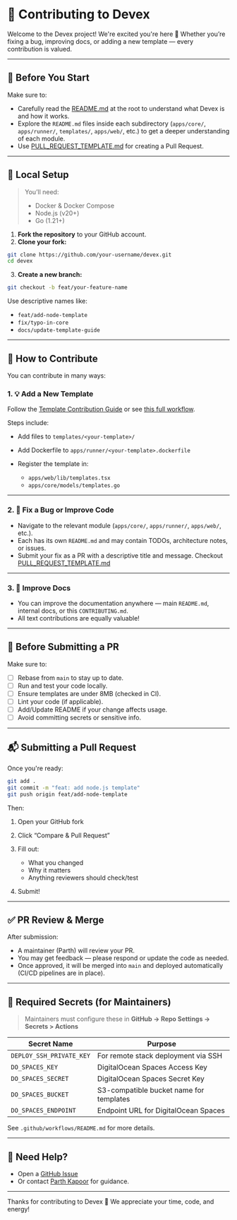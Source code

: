 # 👥 Contributing to Devex

Welcome to the Devex project! We're excited you're here 🎉
Whether you’re fixing a bug, improving docs, or adding a new template — every contribution is valued.

---

## 📖 Before You Start

Make sure to:

- Carefully read the [README.md](../README.md) at the root to understand what Devex is and how it works.
- Explore the `README.md` files inside each subdirectory (`apps/core/`, `apps/runner/`, `templates/`, `apps/web/`, etc.) to get a deeper understanding of each module.
- Use [PULL_REQUEST_TEMPLATE.md](../PULL_REQUEST_TEMPLATE) for creating a Pull Request.

---

## 🔧 Local Setup

> You’ll need:
> - Docker & Docker Compose
> - Node.js (v20+)
> - Go (1.21+)

1. **Fork the repository** to your GitHub account.
2. **Clone your fork:**

```bash
git clone https://github.com/your-username/devex.git
cd devex
````

3. **Create a new branch:**

```bash
git checkout -b feat/your-feature-name
```

Use descriptive names like:

* `feat/add-node-template`
* `fix/typo-in-core`
* `docs/update-template-guide`

---

## 🚀 How to Contribute

You can contribute in many ways:

### 1. 💡 Add a New Template

Follow the [Template Contribution Guide](./templates/README.md) or see [this full workflow](.github/workflows/README.md).

Steps include:

* Add files to `templates/<your-template>/`
* Add Dockerfile to `apps/runner/<your-template>.dockerfile`
* Register the template in:

  * `apps/web/lib/templates.tsx`
  * `apps/core/models/templates.go`

---

### 2. 🐛 Fix a Bug or Improve Code

* Navigate to the relevant module (`apps/core/`, `apps/runner/`, `apps/web/`, etc.).
* Each has its own `README.md` and may contain TODOs, architecture notes, or issues.
* Submit your fix as a PR with a descriptive title and message. Checkout [PULL_REQUEST_TEMPLATE.md](.github/PULL_REQUEST_TEMPLATE.md)

---

### 3. 📝 Improve Docs

* You can improve the documentation anywhere — main `README.md`, internal docs, or this `CONTRIBUTING.md`.
* All text contributions are equally valuable!

---

## 🧪 Before Submitting a PR

Make sure to:

* [ ] Rebase from `main` to stay up to date.
* [ ] Run and test your code locally.
* [ ] Ensure templates are under 8MB (checked in CI).
* [ ] Lint your code (if applicable).
* [ ] Add/Update README if your change affects usage.
* [ ] Avoid committing secrets or sensitive info.

---

## 📬 Submitting a Pull Request

Once you're ready:

```bash
git add .
git commit -m "feat: add node.js template"
git push origin feat/add-node-template
```

Then:

1. Open your GitHub fork
2. Click “Compare & Pull Request”
3. Fill out:

   * What you changed
   * Why it matters
   * Anything reviewers should check/test
4. Submit!

---

## ✅ PR Review & Merge

After submission:

* A maintainer (Parth) will review your PR.
* You may get feedback — please respond or update the code as needed.
* Once approved, it will be merged into `main` and deployed automatically (CI/CD pipelines are in place).

---

## 🔐 Required Secrets (for Maintainers)

> Maintainers must configure these in **GitHub → Repo Settings → Secrets > Actions**

| Secret Name              | Purpose                                 |
| ------------------------ | --------------------------------------- |
| `DEPLOY_SSH_PRIVATE_KEY` | For remote stack deployment via SSH     |
| `DO_SPACES_KEY`          | DigitalOcean Spaces Access Key          |
| `DO_SPACES_SECRET`       | DigitalOcean Spaces Secret Key          |
| `DO_SPACES_BUCKET`       | S3-compatible bucket name for templates |
| `DO_SPACES_ENDPOINT`     | Endpoint URL for DigitalOcean Spaces    |

See `.github/workflows/README.md` for more details.

---

## 💬 Need Help?

* Open a [GitHub Issue](https://github.com/parthkapoor-dev/devex/issues)
* Or contact [Parth Kapoor](https://parthkapoor.me) for guidance.

---

Thanks for contributing to Devex 💖
We appreciate your time, code, and energy!
